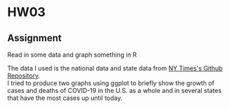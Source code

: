 # HW03
## Assignment
Read in some data and graph something in R

The data I used is the national data and state data from [NY Times's Github Repository](https://github.com/nytimes/covid-19-data).  
I tried to produce two graphs using ggplot to briefly show the growth of cases and deaths of COVID-19 in the U.S. as a whole and in several states that have the most cases up until today. 